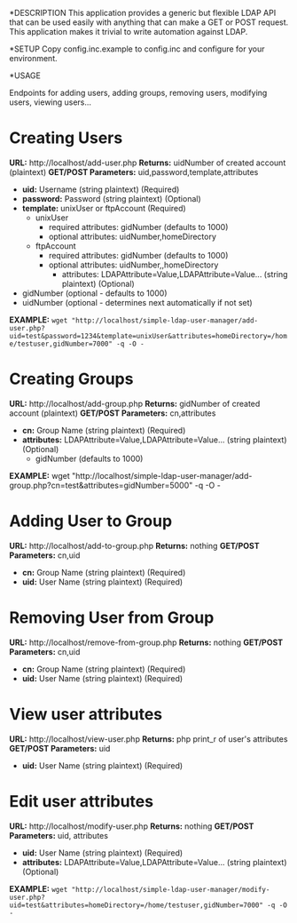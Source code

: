 *DESCRIPTION
This application provides a generic but flexible LDAP API that can be used
easily with anything that can make a GET or POST request. This application
makes it trivial to write automation against LDAP.


*SETUP
Copy config.inc.example to config.inc and configure for your environment.


*USAGE

Endpoints for adding users, adding groups, removing users, modifying users, viewing users...  

# Creating Users
**URL:** http://localhost/add-user.php
**Returns:** uidNumber of created account (plaintext)
**GET/POST Parameters:** uid,password,template,attributes

* **uid:** Username (string plaintext) (Required)
* **password:** Password (string plaintext) (Optional)
* **template:** unixUser or ftpAccount (Required)
    * unixUser
        * required attributes: gidNumber (defaults to 1000)
        * optional attributes: uidNumber,homeDirectory
    * ftpAccount
        * required attributes: gidNumber (defaults to 1000)
        * optional attributes: uidNumber,,homeDirectory
            * attributes: LDAPAttribute=Value,LDAPAttribute=Value... (string plaintext) (Optional)
* gidNumber (optional - defaults to 1000)
* uidNumber (optional - determines next automatically if not set)

**EXAMPLE:** `wget "http://localhost/simple-ldap-user-manager/add-user.php?uid=test&password=1234&template=unixUser&attributes=homeDirectory=/home/testuser,gidNumber=7000" -q -O -`

# Creating Groups
**URL:** http://localhost/add-group.php
**Returns:** gidNumber of created account (plaintext)
**GET/POST Parameters:** cn,attributes

* **cn:** Group Name (string plaintext) (Required)
* **attributes:** LDAPAttribute=Value,LDAPAttribute=Value... (string plaintext) (Optional)
    * gidNumber (defaults to 1000)

**EXAMPLE:** wget "http://localhost/simple-ldap-user-manager/add-group.php?cn=test&attributes=gidNumber=5000" -q -O -

# Adding User to Group #
**URL:** http://localhost/add-to-group.php
**Returns:** nothing
**GET/POST Parameters:** cn,uid

* **cn:** Group Name (string plaintext) (Required)
* **uid:** User Name (string plaintext) (Required)


# Removing User from Group
**URL:** http://localhost/remove-from-group.php
**Returns:** nothing
**GET/POST Parameters:**  cn,uid

* **cn:** Group Name (string plaintext) (Required)
* **uid:** User Name (string plaintext) (Required)

# View user attributes
**URL:** http://localhost/view-user.php
**Returns:** php print_r of user's attributes
**GET/POST Parameters:**  uid

* **uid:** User Name (string plaintext) (Required)

# Edit user attributes
**URL:** http://localhost/modify-user.php
**Returns:** nothing
**GET/POST Parameters:**  uid, attributes

* **uid:** User Name (string plaintext) (Required)
* **attributes:** LDAPAttribute=Value,LDAPAttribute=Value... (string plaintext) (Optional)

**EXAMPLE:** `wget "http://localhost/simple-ldap-user-manager/modify-user.php?uid=test&attributes=homeDirectory=/home/testuser,gidNumber=7000" -q -O -`
